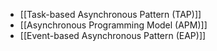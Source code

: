 - [[Task-based Asynchronous Pattern (TAP)]]
- [[Asynchronous Programming Model (APM)]]
- [[Event-based Asynchronous Pattern (EAP)]]